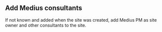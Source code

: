 ## Add Medius consultants

If not known and added when the site was created, add Medius PM as site owner and other consultants to the site.
